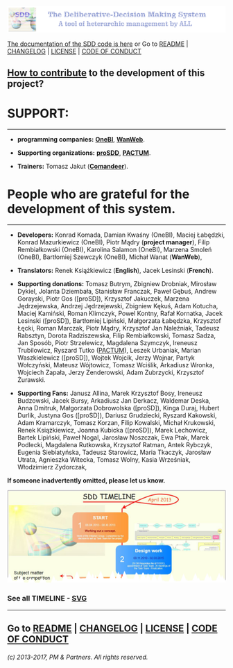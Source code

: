 ![](https://github.com/madrypiotr/SDD/blob/master/client/stylesheets/sdd_baner.jpg) 

[The documentation of the SDD code is here] or Go to [README] | [CHANGELOG] | [LICENSE] | [CODE OF CONDUCT] 

## [How to contribute] to the development of this project?

# SUPPORT:
---
* **programming companies:** 
**[OneBI]**,
**[WanWeb]**.

* **Supporting organizations:** 
**[proSDD]**,
**[PACTUM]**. 

* **Trainers:**
Tomasz Jakut (**[Comandeer]**).

# People who are grateful for the development of this system.
---
* **Developers:** 
Konrad Komada, 
Damian Kwaśny (OneBI), 
Maciej Łabędzki, 
Konrad Mazurkiewicz (OneBI), 
Piotr Mądry (**project manager**), 
Filip Rembiałkowski (OneBI), 
Karolina Salamon (OneBI), 
Marzena Smoleń (OneBI), 
Bartłomiej Szewczyk (OneBI), 
Michał Wanat (**WanWeb**), 

* **Translators:** 
Renek Książkiewicz (**English**), 
Jacek Lesinski (**French**). 

* **Supporting donations:** 
Tomasz Butrym, 
Zbigniew Drobniak, 
Mirosław Dykiel, 
Jolanta Dziembała, 
Stanisław Franczak, 
Paweł Gębuś, 
Andrew Gorayski, 
Piotr Gos ([proSD]), 
Krzysztof Jakuczek, 
Marzena Jędrzejewska, 
Andrzej Jędrzejewski, 
Zbigniew Kękuś, 
Adam Kotucha, 
Maciej Kamiński, 
Roman Klimczyk, 
Powel Kontny, 
Rafał Kornatka, 
Jacek Lesinski ([proSD]), 
Bartłomiej Lipiński, 
Małgorzata Łabędzka, 
Krzysztof Łęcki, 
Roman Marczak, 
Piotr Mądry, 
Krzysztof Jan Naleźniak, 
Tadeusz Rabsztyn, 
Dorota Radziszewska, 
Filip Rembiałkowski, 
Tomasz Sadza, 
Jan Sposób, 
Piotr Strzelewicz, 
Magdalena Szymczyk, 
Ireneusz Trubilowicz, 
Ryszard Tutko ([PACTUM]), 
Leszek Urbaniak, 
Marian Waszkielewicz ([proSD]), 
Wojtek Wojcik, 
Jerzy Wojnar, 
Partyk Wołczyński, 
Mateusz Wójtowicz, 
Tomasz Wciślik, 
Arkadiusz Wronka, 
Wojciech Zapała, 
Jerzy Zenderowski, 
Adam Zubrzycki, 
Krzysztof Żurawski.

* **Supporting Fans:** 
Janusz Allina, 
Marek Krzysztof Bosy, 
Ireneusz Budzowski, 
Jacek Bursy, 
Arkadiusz Jan Derkacz, 
Waldemar Deska, 
Anna Dmitruk, 
Małgorzata Dobrowolska ([proSD]), 
Kinga Duraj, 
Hubert Durlik,
Justyna Gos ([proSD]), 
Dariusz Grudziecki, 
Ryszard Kakowski, 
Adam Kramarczyk, 
Tomasz Korzan, 
Filip Kowalski, 
Michał Krukowski, 
Renek Książkiewicz, 
Joanna Kubicka ([proSD]), 
Marek Lechowicz, 
Bartek Lipiński, 
Paweł Nogal, 
Jarosław Noszczak, 
Ewa Ptak, 
Marek Podlecki, 
Magdalena Rutkowska, 
Krzysztof Ratman, 
Antek Rybczyk, 
Eugenia Siebiatyńska, 
Tadeusz Starowicz, 
Maria Tkaczyk, 
Jarosław Utrata, 
Agnieszka Witecka, 
Tomasz Wolny, 
Kasia Wrześniak, 
Włodzimierz Zydorczak, 

**If someone inadvertently omitted, please let us know.**

![](https://github.com/madrypiotr/SDD/blob/master/client/stylesheets/SDD_TIMELINE_part.jpg)
### See all TIMELINE - [SVG](https://github.com/madrypiotr/SDD/blob/master/client/stylesheets/SDD_TIMELINE.svg)

---
Go to [README] | [CHANGELOG] | [LICENSE] | [CODE OF CONDUCT] 
---
###### (c) 2013-2017, PM & Partners. All rights reserved.

[README]: https://github.com/madrypiotr/SDD/blob/master/README.md
[LICENSE]: https://github.com/madrypiotr/SDD/blob/master/LICENSE.md
[CHANGELOG]: https://github.com/madrypiotr/SDD/blob/master/CHANGELOG.md
[How to contribute]: https://github.com/madrypiotr/SDD/blob/master/HOW-TO-CONTRIBUTE.md
[WanWeb]: http://ha.pl/#contact
[OneBI]: http://www.onebi.eu
[CODE OF CONDUCT]: https://github.com/madrypiotr/SDD/blob/master/CODE-OF-CONDUCT.md
[Comandeer]: http://helion.pl/ksiazki/javascript-programowanie-zaawansowane-tomasz-comandeer-jakut,jascpz.htm
[The documentation of the SDD code is here]: http://sdd.ha.pl/doc/README.md.html
[proSDD]: http://www.prosdd.pl
[PACTUM]: http://pactum.pl
